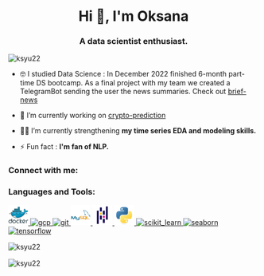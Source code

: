 <h1 align="center">Hi 👋, I'm Oksana</h1>
<h3 align="center">A data scientist enthusiast. </h3>

<p align="left"> <img src="https://komarev.com/ghpvc/?username=ksyu22&label=Profile%20views&color=0e75b6&style=flat" alt="ksyu22" /> </p>

- 🤓 I studied Data Science : In December 2022 finished 6-month part-time DS bootcamp. As a final project with my team we created a TelegramBot sending the user the news summaries. Check out [brief-news](https://github.com/Ksyu22/brief-news.git)

- 🔭 I’m currently working on [crypto-prediction](https://github.com/Ksyu22/crypto_prediction.git)

- 💪🏻 I’m currently strengthening **my time series EDA and modeling skills.**

- ⚡ Fun fact : **I'm fan of NLP.**

<h3 align="left">Connect with me:</h3>
<p align="left">
</p>

<h3 align="left">Languages and Tools:</h3>
<p align="left"> <a href="https://www.docker.com/" target="_blank" rel="noreferrer"> <img src="https://raw.githubusercontent.com/devicons/devicon/master/icons/docker/docker-original-wordmark.svg" alt="docker" width="40" height="40"/> </a> <a href="https://cloud.google.com" target="_blank" rel="noreferrer"> <img src="https://www.vectorlogo.zone/logos/google_cloud/google_cloud-icon.svg" alt="gcp" width="40" height="40"/> </a> <a href="https://git-scm.com/" target="_blank" rel="noreferrer"> <img src="https://www.vectorlogo.zone/logos/git-scm/git-scm-icon.svg" alt="git" width="40" height="40"/> </a> <a href="https://www.mysql.com/" target="_blank" rel="noreferrer"> <img src="https://raw.githubusercontent.com/devicons/devicon/master/icons/mysql/mysql-original-wordmark.svg" alt="mysql" width="40" height="40"/> </a> <a href="https://pandas.pydata.org/" target="_blank" rel="noreferrer"> <img src="https://raw.githubusercontent.com/devicons/devicon/2ae2a900d2f041da66e950e4d48052658d850630/icons/pandas/pandas-original.svg" alt="pandas" width="40" height="40"/> </a> <a href="https://www.python.org" target="_blank" rel="noreferrer"> <img src="https://raw.githubusercontent.com/devicons/devicon/master/icons/python/python-original.svg" alt="python" width="40" height="40"/> </a> <a href="https://scikit-learn.org/" target="_blank" rel="noreferrer"> <img src="https://upload.wikimedia.org/wikipedia/commons/0/05/Scikit_learn_logo_small.svg" alt="scikit_learn" width="40" height="40"/> </a> <a href="https://seaborn.pydata.org/" target="_blank" rel="noreferrer"> <img src="https://seaborn.pydata.org/_images/logo-mark-lightbg.svg" alt="seaborn" width="40" height="40"/> </a> <a href="https://www.tensorflow.org" target="_blank" rel="noreferrer"> <img src="https://www.vectorlogo.zone/logos/tensorflow/tensorflow-icon.svg" alt="tensorflow" width="40" height="40"/> </a> </p>

<p><img align="center" src="https://github-readme-stats.vercel.app/api/top-langs?username=ksyu22&show_icons=true&locale=en&layout=compact" alt="ksyu22" /></p>

<p><img align="center" src="https://github-readme-streak-stats.herokuapp.com/?user=ksyu22&" alt="ksyu22" /></p>
